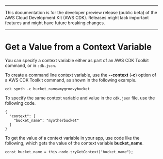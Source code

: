 --------

This documentation is for the developer preview release \(public beta\) of the AWS Cloud Development Kit \(AWS CDK\)\. Releases might lack important features and might have future breaking changes\.

--------

# Get a Value from a Context Variable<a name="get_context_var"></a>

You can specify a context variable either as part of an AWS CDK Toolkit command, or in `cdk.json`\.

To create a command line context variable, use the **\-\-context** \(**\-c**\) option of a AWS CDK Toolkit command, as shown in the following example\.

```
cdk synth -c bucket_name=mygroovybucket
```

To specify the same context variable and value in the `cdk.json` file, use the following code\.

```
{
  "context": {
    "bucket_name": "myotherbucket"
  }
}
```

To get the value of a context variable in your app, use code like the following, which gets the value of the context variable **bucket\_name**\.

```
const bucket_name = this.node.tryGetContext("bucket_name");
```